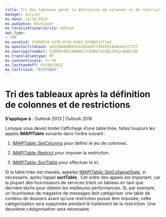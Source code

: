 ```yaml
---
title: Tri des tableaux après la définition de colonnes et de restrictions
manager: soliver
ms.date: 11/16/2014
ms.audience: Developer
ms.localizationpriority: medium
api_type:
- COM
ms.assetid: 57db0314-1df0-4fd2-b443-223b0512f1ad
ms.openlocfilehash: a4519048808354295eb6ff85b5514a01de157727
ms.sourcegitcommit: 518845d053a009b11c8d907a33822161c0b6bc96
ms.translationtype: MT
ms.contentlocale: fr-FR
ms.lasthandoff: 03/08/2022
ms.locfileid: "63375803"
---
```

# <a name="sorting-tables-after-setting-columns-and-restrictions"></a>Tri des tableaux après la définition de colonnes et de restrictions

  
  
**S’applique à** : Outlook 2013 | Outlook 2016 
  
Lorsque vous devez limiter l’affichage d’une table triée, faites toujours les appels **IMAPITable** suivants dans l’ordre suivant : 
  
1. [IMAPITable::SetColumns](imapitable-setcolumns.md) pour définir le jeu de colonnes. 
    
2. [IMAPITable::Restrict](imapitable-restrict.md) pour imposer la restriction. 
    
3. [IMAPITable::SortTable](imapitable-sorttable.md) pour effectuer le tri. 
    
Si la table triée est classée, appelez [IMAPITable::SetCollapseState](imapitable-setcollapsestate.md), si nécessaire, après l’appel **sortTable** . Cet ordre des appels est important, car la plupart des fournisseurs de services trient un tableau en tant que dernière tâche pour obtenir les meilleures performances. Si, par exemple, un fournisseur de magasins de messages doit catégoriser une table de contenu de dossiers avant qu’une restriction puisse être imposée, cette catégorisation sera supprimée pendant le traitement de la restriction. Une deuxième catégorisation sera nécessaire. 
  


